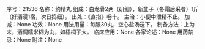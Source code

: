 序号：21536
名称：约精丸
组成：白龙骨2两（研细），新韭子（冬霜后采者）1斤（好酒浸1宿，次日捣细）。
出处：《直指》卷十。
主治：小便中泄精不止。
加减：None
功效：None
用法用量：每服30丸，空心盐汤送下。
制备方法：上为末，酒调糯米糊为丸，如梧桐子大。
临床应用：None
各家论述：None
用药禁忌：None
附注：None
